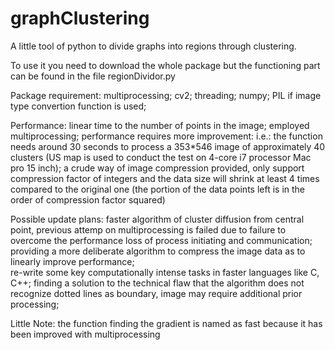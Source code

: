 # graphClustering
A little tool of python to divide graphs into regions through clustering.

To use it you need to download the whole package but the functioning part
can be found in the file regionDividor.py


Package requirement:
                  multiprocessing;
                  cv2;
                  threading;
                  numpy;
                  PIL if image type convertion function is used;
                  
Performance:
                  linear time to the number of points in the image;
                  employed multiprocessing;
                  performance requires more improvement:
                              i.e.: the function needs around 30 seconds to
                                    process a 353*546 image of approximately
                                    40 clusters (US map is used to conduct the
                                    test on 4-core i7 processor Mac pro 15
                                    inch);
                  a crude way of image compression provided, only support compression
                          factor of integers and the data size will shrink at least 4
                          times compared to the original one (the portion of the data
                          points left is in the order of compression factor squared)
                      

Possible update plans:
                  faster algorithm of cluster diffusion from central point, previous
                         attemp on multiprocessing is failed due to failure to overcome
                         the performance loss of process initiating and communication;
                  providing a more deliberate algorithm to compress the image data as to 
                         linearly improve performance;                       
                  re-write some key computationally intense tasks in faster languages
                          like C, C++;
                  finding a solution to the technical flaw that the algorithm does not
                          recognize dotted lines as boundary, image may require additional
                          prior processing;
                          

Little Note: the function finding the gradient is named as fast because it has been improved 
             with multiprocessing
                
